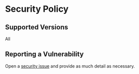 # Security Policy

## Supported Versions

All

## Reporting a Vulnerability

Open a [security issue](https://github.com/jpshrader/github-workflows/issues/new?assignees=&labels=security&template=security_issue.md&title=) and provide as much detail as necessary.